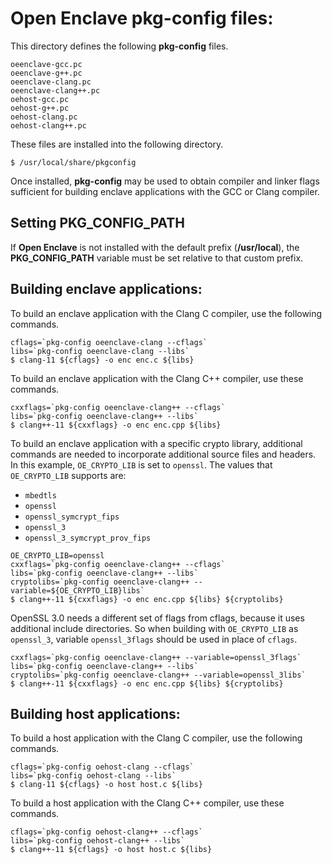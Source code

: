 Open Enclave pkg-config files:
==============================

This directory defines the following **pkg-config** files.

```
oeenclave-gcc.pc
oeenclave-g++.pc
oeenclave-clang.pc
oeenclave-clang++.pc
oehost-gcc.pc
oehost-g++.pc
oehost-clang.pc
oehost-clang++.pc
```

These files are installed into the following directory.

```
$ /usr/local/share/pkgconfig
```

Once installed, **pkg-config** may be used to obtain compiler and linker flags
sufficient for building enclave applications with the GCC or Clang compiler.

Setting **PKG_CONFIG_PATH**
---------------------------

If **Open Enclave** is not installed with the default prefix (**/usr/local**),
the **PKG_CONFIG_PATH** variable must be set relative to that custom prefix.

Building enclave applications:
------------------------------

To build an enclave application with the Clang C compiler, use the following
commands.

```
cflags=`pkg-config oeenclave-clang --cflags`
libs=`pkg-config oeenclave-clang --libs`
$ clang-11 ${cflags} -o enc enc.c ${libs}
```

To build an enclave application with the Clang C++ compiler, use these commands.

```
cxxflags=`pkg-config oeenclave-clang++ --cflags`
libs=`pkg-config oeenclave-clang++ --libs`
$ clang++-11 ${cxxflags} -o enc enc.cpp ${libs}
```

To build an enclave application with a specific crypto library, additional commands are needed to incorporate additional source files and headers. In this example, `OE_CRYPTO_LIB` is set to `openssl`. The values that `OE_CRYPTO_LIB` supports are:
- `mbedtls`
- `openssl`
- `openssl_symcrypt_fips`
- `openssl_3`
- `openssl_3_symcrypt_prov_fips`

```
OE_CRYPTO_LIB=openssl
cxxflags=`pkg-config oeenclave-clang++ --cflags`
libs=`pkg-config oeenclave-clang++ --libs`
cryptolibs=`pkg-config oeenclave-clang++ --variable=${OE_CRYPTO_LIB}libs`
$ clang++-11 ${cxxflags} -o enc enc.cpp ${libs} ${cryptolibs}
```

OpenSSL 3.0 needs a different set of flags from cflags, because it uses additional include directories. So when building with `OE_CRYPTO_LIB` as `openssl_3`, variable `openssl_3flags` should be used in place of `cflags`.

```
cxxflags=`pkg-config oeenclave-clang++ --variable=openssl_3flags`
libs=`pkg-config oeenclave-clang++ --libs`
cryptolibs=`pkg-config oeenclave-clang++ --variable=openssl_3libs`
$ clang++-11 ${cxxflags} -o enc enc.cpp ${libs} ${cryptolibs}
```

Building host applications:
---------------------------

To build a host application with the Clang C compiler, use the following
commands.

```
cflags=`pkg-config oehost-clang --cflags`
libs=`pkg-config oehost-clang --libs`
$ clang-11 ${cflags} -o host host.c ${libs}
```

To build a host application with the Clang C++ compiler, use these commands.

```
cflags=`pkg-config oehost-clang++ --cflags`
libs=`pkg-config oehost-clang++ --libs`
$ clang++-11 ${cflags} -o host host.c ${libs}
```
